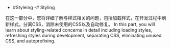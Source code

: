  -  #Styleing
-# Styling

在这一部分中，您将详细了解与样式相关的问题，包括加载样式，在开发过程中刷新样式，分离CSS，消除未使用的CSS以及自动修复。
In this part, you will learn about styling-related concerns in detail including loading styles, refreshing styles during development, separating CSS, eliminating unused CSS, and autoprefixing.

